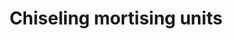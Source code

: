 --- 
title  : "Chiseling mortising units "
category   : "Tooling technology"
headline   : " "
short_desc   : "BENZ chiseling mortising units for making rectangular cutouts for many work pieces like stairs or windows. "
long_desc   : " Typical applications for chiseling processes are stake holes on steps for mounting a handrail or inserting fiche hinges in window processing. Whether hard or soft wood, CNC chiseling units help you achieve precise, square cutouts. "
img   : "/images/holz-stemmaggregate.png"
series : "/benz/wood/woodtoolingtechnologies/"
link : "chiseling"
---